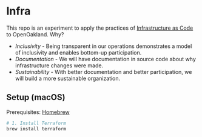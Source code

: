 # Infra

This repo is an experiment to apply the practices of [Infrastructure as Code][1] to OpenOakland. Why?

* *Inclusivity* - Being transparent in our operations demonstrates a model of inclusivity and enables bottom-up participation.
* *Documentation* - We will have documentation in source code about why infrastructure changes were made.
* *Sustainability* - With better documentation and better participation, we will build a more sustainable organization.

## Setup (macOS)
Prerequisites: [Homebrew][2]

```bash
# 1. Install Terraform
brew install terraform
```

[1]: https://en.wikipedia.org/wiki/Infrastructure_as_Code
[2]: https://brew.sh/
